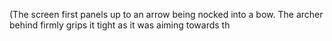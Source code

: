 (The screen first panels up to an arrow being nocked into a bow. The archer behind firmly grips it tight as it was aiming towards th